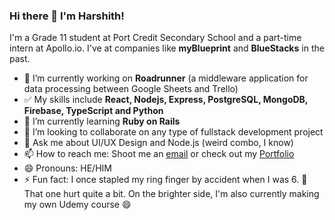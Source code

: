 ### Hi there 👋 I'm Harshith!

I'm a Grade 11 student at Port Credit Secondary School and a part-time intern at Apollo.io. I've at companies like **myBlueprint** and **BlueStacks** in the past.

- 🔭 I’m currently working on **Roadrunner** (a middleware application for data processing between Google Sheets and Trello)
- ✅ My skills include **React, Nodejs, Express, PostgreSQL, MongoDB, Firebase, TypeScript and Python**
- 🌱 I’m currently learning **Ruby on Rails**
- 👯 I’m looking to collaborate on any type of fullstack development project
- 💬 Ask me about UI/UX Design and Node.js (weird combo, I know)
- 📫 How to reach me: Shoot me an [email](mailto:harshithl1777@gmail.com) or check out my [Portfolio](https://harshithl.me)
- 😄 Pronouns: HE/HIM
- ⚡ Fun fact: I once stapled my ring finger by accident when I was 6. 😬 That one hurt quite a bit. On the brighter side, I'm also currently making my own Udemy course 😄
